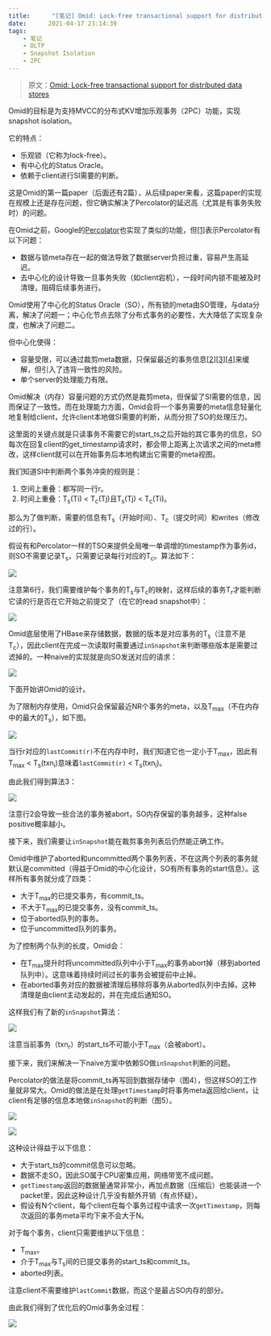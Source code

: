 ```yaml
---
title:      "[笔记] Omid: Lock-free transactional support for distributed data stores"
date:      2021-04-17 23:14:39
tags:
    - 笔记
    - OLTP
    - Snapshot Isolation
    - 2PC
---
```


> 原文：[Omid: Lock-free transactional support for distributed data stores](https://ieeexplore.ieee.org/abstract/document/6816691/)

Omid的目标是为支持MVCC的分布式KV增加乐观事务（2PC）功能，实现snapshot isolation。

它的特点：
- 乐观锁（它称为lock-free）。
- 有中心化的Status Oracle。
- 依赖于client进行SI需要的判断。

这是Omid的第一篇paper（后面还有2篇），从后续paper来看，这篇paper的实现在规模上还是存在问题，但它确实解决了Percolator的延迟高（尤其是有事务失败时）的问题。

<!--more-->

在Omid之前，Google的[Percolator](/2020/12/11/large-scale-incremental-processing-using-distributed-transactions-and-notifications)也实现了类似的功能，但[[1]]表示Percolator有以下问题：
- 数据与锁meta存在一起的做法导致了数据server负担过重，容易产生高延迟。
- 去中心化的设计导致一旦事务失败（如client宕机），一段时间内锁不能被及时清理，阻碍后续事务进行。

Omid使用了中心化的Status Oracle（SO），所有锁的meta由SO管理，与data分离，解决了问题一；中心化节点去除了分布式事务的必要性，大大降低了实现复杂度，也解决了问题二。

但中心化使得：
- 容量受限，可以通过裁剪meta数据，只保留最近的事务信息[[2]][[3]][[4]]来缓解，但引入了违背一致性的风险。
- 单个server的处理能力有限。

Omid解决（内存）容量问题的方式仍然是裁剪meta，但保留了SI需要的信息，因而保证了一致性。而在处理能力方面，Omid会将一个事务需要的meta信息轻量化地复制给client，允许client本地做SI需要的判断，从而分担了SO的处理压力。

这里面的关键点就是只读事务不需要它的start_ts之后开始的其它事务的信息，SO每次在回复client的get_timestamp请求时，都会带上距离上次请求之间的meta修改，这样client就可以在开始事务后本地构建出它需要的meta视图。

我们知道SI中判断两个事务冲突的规则是：
1. 空间上重叠：都写同一行r。
1. 时间上重叠：T<sub>s</sub>(Ti) < T<sub>c</sub>(Tj)且T<sub>s</sub>(Tj) < T<sub>c</sub>(Ti)。

那么为了做判断，需要的信息有T<sub>s</sub>（开始时间）、T<sub>c</sub>（提交时间）和writes（修改过的行）。

假设有和Percolator一样的TSO来提供全局唯一单调增的timestamp作为事务id，则SO不需要记录T<sub>s</sub>，只需要记录每行对应的T<sub>c</sub>。算法如下：

![](/images/2021-03/wsi-02.png)

注意第6行，我们需要维护每个事务的T<sub>s</sub>与T<sub>c</sub>的映射，这样后续的事务T<sub>r</sub>才能判断它读的行是否在它开始之前提交了（在它的read snapshot中）：

![](/images/2021-04/omid-14-01.png)

Omid底层使用了HBase来存储数据，数据的版本是对应事务的T<sub>s</sub>（注意不是T<sub>c</sub>），因此client在完成一次读取时需要通过`inSnapshot`来判断哪些版本是需要过滤掉的。一种naive的实现就是向SO发送对应的请求：

![](/images/2021-04/omid-14-02.png)

下面开始讲Omid的设计。

为了限制内存使用，Omid只会保留最近NR个事务的meta，以及T<sub>max</sub>（不在内存中的最大的T<sub>s</sub>），如下图。

![](/images/2021-04/omid-14-03.png)

当行r对应的`lastCommit(r)`不在内存中时，我们知道它也一定小于T<sub>max</sub>，因此有T<sub>max</sub> < T<sub>s</sub>(txn<sub>i</sub>)意味着`lastCommit(r)` < T<sub>s</sub>(txn<sub>i</sub>)。

由此我们得到算法3：

![](/images/2021-04/omid-14-04.png)

注意行2会导致一些合法的事务被abort，SO内存保留的事务越多，这种false positive概率越小。

接下来，我们需要让`inSnapshot`能在裁剪事务列表后仍然能正确工作。

Omid中维护了aborted和uncommitted两个事务列表，不在这两个列表的事务就默认是committed（得益于Omid的中心化设计，SO有所有事务的start信息）。这样所有事务就分成了四类：
- 大于T<sub>max</sub>的已提交事务，有commit_ts。
- 不大于T<sub>max</sub>的已提交事务，没有commit_ts。
- 位于aborted队列的事务。
- 位于uncommitted队列的事务。

为了控制两个队列的长度，Omid会：
- 在T<sub>max</sub>提升时将uncommitted队列中小于T<sub>max</sub>的事务abort掉（移到aborted队列中）。这意味着持续时间过长的事务会被提前中止掉。
- 在aborted事务对应的数据被清理后移除将事务从aborted队列中去掉。这种清理是由client主动发起的，并在完成后通知SO。

这样我们有了新的`inSnapshot`算法：

![](/images/2021-04/omid-14-05.png)

注意当前事务（txn<sub>r</sub>）的start_ts不可能小于T<sub>max</sub>（会被abort）。

接下来，我们来解决一下naive方案中依赖SO做`inSnapshot`判断的问题。

Percolator的做法是将commit_ts再写回到数据存储中（图4），但这样SO的工作量就非常大。Omid的做法是在处理`getTimestamp`时将事务meta返回给client，让client有足够的信息本地做`inSnapshot`的判断（图5）。

![](/images/2021-04/omid-14-06.png)

![](/images/2021-04/omid-14-07.png)

这种设计得益于以下信息：
- 大于start_ts的commit信息可以忽略。
- 数据不走SO，因此SO属于CPU密集应用，网络带宽不成问题。
- `getTimestamp`返回的数据量通常非常小，再加点数据（压缩后）也能装进一个packet里，因此这种设计几乎没有额外开销（有点怀疑）。
- 假设有N个client，每个client在每个事务过程中请求一次`getTimestamp`，则每次返回的事务meta平均下来不会大于N。

对于每个事务，client只需要维护以下信息：
- T<sub>max</sub>。
- 介于T<sub>max</sub>与T<sub>s</sub>间的已提交事务的start_ts和commit_ts。
- aborted列表。

注意client不需要维护`lastCommit`数据，而这个是最占SO内存的部分。

由此我们得到了优化后的Omid事务全过程：

![](/images/2021-04/omid-14-08.png)

[1]: https://ieeexplore.ieee.org/abstract/document/6816691/ 
[2]: https://dl.acm.org/doi/abs/10.1145/568271.223787
[3]: https://ieeexplore.ieee.org/abstract/document/5767897/
[4]: https://ieeexplore.ieee.org/abstract/document/1541186/